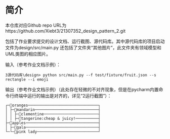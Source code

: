 # 简介
本仓库对应Github repo URL为https://github.com/Xiebt3/21307352_design_pattern_2.git

包括了作业要求提交的设计文档、运行截图、源代码库。其中源代码库的项目启动文件为design/src/main.py
还包括了文件夹“其他图片”，此文件夹有领域模型和UML类图的相应图片。

输入（参考作业文档示例）：
```
3源代码库\design> python src/main.py --f test/fixture/fruit.json --s rectangle --i emoji
```

输出（参考作业文档示例）（此处存在轻微的不对齐现象，但是在pycharm内置命令行终端中运行的输出是对齐的，详见“2运行截图”）：
```
┌─🌳oranges───────────────────────────────┐
│ ├─🌳mandarin────────────────────────────┤
│ │ ├─🍃clementine────────────────────────┤
│ │ ├─🍃tangerine:cheap & juicy!──────────┤
├─🌳apples────────────────────────────────┤
│ ├─🍃gala────────────────────────────────┤
└─└─🍃pink lady───────────────────────────┘

```
